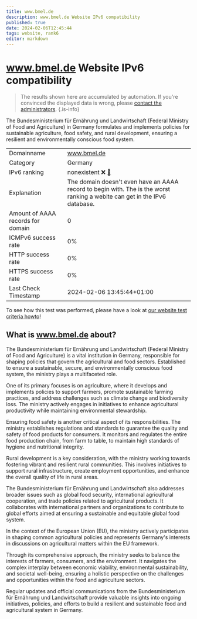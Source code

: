 ```yaml
---
title: www.bmel.de
description: www.bmel.de Website IPv6 compatibility
published: true
date: 2024-02-06T12:45:44
tags: website, rank6
editor: markdown
---
```


# www.bmel.de Website IPv6 compatibility

> The results shown here are accumulated by automation. If you're convinced the displayed data is wrong, please [contact the administrators](/howto/chat). 
{.is-info}

The Bundesministerium für Ernährung und Landwirtschaft (Federal Ministry of Food and Agriculture) in Germany formulates and implements policies for sustainable agriculture, food safety, and rural development, ensuring a resilient and environmentally conscious food system.


|   |   |
| - | - |
| Domainname | www.bmel.de
| Category | Germany |
| IPv6 ranking | nonexistent :x: [🔗](/howto/ranking) |
| Explanation | The domain doesn't even have an AAAA record to begin with. The is the worst ranking a webite can get in the IPv6 database. |
| Amount of AAAA records for domain | 0 |
| ICMPv6 success rate | 0%|
| HTTP success rate | 0% |
| HTTPS success rate | 0% |
| Last Check Timestamp | 2024-02-06 13:45:44+01:00 |

To see how this test was performed, please have a look at [our website test criteria howto](/howto/testcriteria/website)!


## What is www.bmel.de about?
The Bundesministerium für Ernährung und Landwirtschaft (Federal Ministry of Food and Agriculture) is a vital institution in Germany, responsible for shaping policies that govern the agricultural and food sectors. Established to ensure a sustainable, secure, and environmentally conscious food system, the ministry plays a multifaceted role.

One of its primary focuses is on agriculture, where it develops and implements policies to support farmers, promote sustainable farming practices, and address challenges such as climate change and biodiversity loss. The ministry actively engages in initiatives to enhance agricultural productivity while maintaining environmental stewardship.

Ensuring food safety is another critical aspect of its responsibilities. The ministry establishes regulations and standards to guarantee the quality and safety of food products for consumers. It monitors and regulates the entire food production chain, from farm to table, to maintain high standards of hygiene and nutritional integrity.

Rural development is a key consideration, with the ministry working towards fostering vibrant and resilient rural communities. This involves initiatives to support rural infrastructure, create employment opportunities, and enhance the overall quality of life in rural areas.

The Bundesministerium für Ernährung und Landwirtschaft also addresses broader issues such as global food security, international agricultural cooperation, and trade policies related to agricultural products. It collaborates with international partners and organizations to contribute to global efforts aimed at ensuring a sustainable and equitable global food system.

In the context of the European Union (EU), the ministry actively participates in shaping common agricultural policies and represents Germany's interests in discussions on agricultural matters within the EU framework.

Through its comprehensive approach, the ministry seeks to balance the interests of farmers, consumers, and the environment. It navigates the complex interplay between economic viability, environmental sustainability, and societal well-being, ensuring a holistic perspective on the challenges and opportunities within the food and agriculture sectors.

Regular updates and official communications from the Bundesministerium für Ernährung und Landwirtschaft provide valuable insights into ongoing initiatives, policies, and efforts to build a resilient and sustainable food and agricultural system in Germany.


